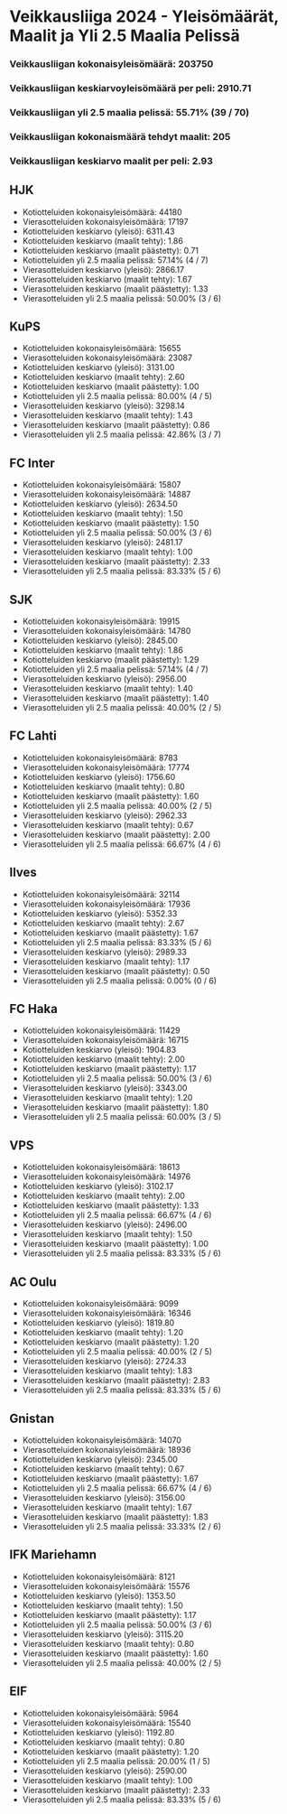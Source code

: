 # Veikkausliiga 2024 - Yleisömäärät, Maalit ja Yli 2.5 Maalia Pelissä

### Veikkausliigan kokonaisyleisömäärä: 203750
### Veikkausliigan keskiarvoyleisömäärä per peli: 2910.71
### Veikkausliigan yli 2.5 maalia pelissä: 55.71% (39 / 70)
### Veikkausliigan kokonaismäärä tehdyt maalit: 205
### Veikkausliigan keskiarvo maalit per peli: 2.93

## HJK
- Kotiotteluiden kokonaisyleisömäärä: 44180
- Vierasotteluiden kokonaisyleisömäärä: 17197
- Kotiotteluiden keskiarvo (yleisö): 6311.43
- Kotiotteluiden keskiarvo (maalit tehty): 1.86
- Kotiotteluiden keskiarvo (maalit päästetty): 0.71
- Kotiotteluiden yli 2.5 maalia pelissä: 57.14% (4 / 7)
- Vierasotteluiden keskiarvo (yleisö): 2866.17
- Vierasotteluiden keskiarvo (maalit tehty): 1.67
- Vierasotteluiden keskiarvo (maalit päästetty): 1.33
- Vierasotteluiden yli 2.5 maalia pelissä: 50.00% (3 / 6)

## KuPS
- Kotiotteluiden kokonaisyleisömäärä: 15655
- Vierasotteluiden kokonaisyleisömäärä: 23087
- Kotiotteluiden keskiarvo (yleisö): 3131.00
- Kotiotteluiden keskiarvo (maalit tehty): 2.60
- Kotiotteluiden keskiarvo (maalit päästetty): 1.00
- Kotiotteluiden yli 2.5 maalia pelissä: 80.00% (4 / 5)
- Vierasotteluiden keskiarvo (yleisö): 3298.14
- Vierasotteluiden keskiarvo (maalit tehty): 1.43
- Vierasotteluiden keskiarvo (maalit päästetty): 0.86
- Vierasotteluiden yli 2.5 maalia pelissä: 42.86% (3 / 7)

## FC Inter
- Kotiotteluiden kokonaisyleisömäärä: 15807
- Vierasotteluiden kokonaisyleisömäärä: 14887
- Kotiotteluiden keskiarvo (yleisö): 2634.50
- Kotiotteluiden keskiarvo (maalit tehty): 1.50
- Kotiotteluiden keskiarvo (maalit päästetty): 1.50
- Kotiotteluiden yli 2.5 maalia pelissä: 50.00% (3 / 6)
- Vierasotteluiden keskiarvo (yleisö): 2481.17
- Vierasotteluiden keskiarvo (maalit tehty): 1.00
- Vierasotteluiden keskiarvo (maalit päästetty): 2.33
- Vierasotteluiden yli 2.5 maalia pelissä: 83.33% (5 / 6)

## SJK
- Kotiotteluiden kokonaisyleisömäärä: 19915
- Vierasotteluiden kokonaisyleisömäärä: 14780
- Kotiotteluiden keskiarvo (yleisö): 2845.00
- Kotiotteluiden keskiarvo (maalit tehty): 1.86
- Kotiotteluiden keskiarvo (maalit päästetty): 1.29
- Kotiotteluiden yli 2.5 maalia pelissä: 57.14% (4 / 7)
- Vierasotteluiden keskiarvo (yleisö): 2956.00
- Vierasotteluiden keskiarvo (maalit tehty): 1.40
- Vierasotteluiden keskiarvo (maalit päästetty): 1.40
- Vierasotteluiden yli 2.5 maalia pelissä: 40.00% (2 / 5)

## FC Lahti
- Kotiotteluiden kokonaisyleisömäärä: 8783
- Vierasotteluiden kokonaisyleisömäärä: 17774
- Kotiotteluiden keskiarvo (yleisö): 1756.60
- Kotiotteluiden keskiarvo (maalit tehty): 0.80
- Kotiotteluiden keskiarvo (maalit päästetty): 1.60
- Kotiotteluiden yli 2.5 maalia pelissä: 40.00% (2 / 5)
- Vierasotteluiden keskiarvo (yleisö): 2962.33
- Vierasotteluiden keskiarvo (maalit tehty): 0.67
- Vierasotteluiden keskiarvo (maalit päästetty): 2.00
- Vierasotteluiden yli 2.5 maalia pelissä: 66.67% (4 / 6)

## Ilves
- Kotiotteluiden kokonaisyleisömäärä: 32114
- Vierasotteluiden kokonaisyleisömäärä: 17936
- Kotiotteluiden keskiarvo (yleisö): 5352.33
- Kotiotteluiden keskiarvo (maalit tehty): 2.67
- Kotiotteluiden keskiarvo (maalit päästetty): 1.67
- Kotiotteluiden yli 2.5 maalia pelissä: 83.33% (5 / 6)
- Vierasotteluiden keskiarvo (yleisö): 2989.33
- Vierasotteluiden keskiarvo (maalit tehty): 1.17
- Vierasotteluiden keskiarvo (maalit päästetty): 0.50
- Vierasotteluiden yli 2.5 maalia pelissä: 0.00% (0 / 6)

## FC Haka
- Kotiotteluiden kokonaisyleisömäärä: 11429
- Vierasotteluiden kokonaisyleisömäärä: 16715
- Kotiotteluiden keskiarvo (yleisö): 1904.83
- Kotiotteluiden keskiarvo (maalit tehty): 2.00
- Kotiotteluiden keskiarvo (maalit päästetty): 1.17
- Kotiotteluiden yli 2.5 maalia pelissä: 50.00% (3 / 6)
- Vierasotteluiden keskiarvo (yleisö): 3343.00
- Vierasotteluiden keskiarvo (maalit tehty): 1.20
- Vierasotteluiden keskiarvo (maalit päästetty): 1.80
- Vierasotteluiden yli 2.5 maalia pelissä: 60.00% (3 / 5)

## VPS
- Kotiotteluiden kokonaisyleisömäärä: 18613
- Vierasotteluiden kokonaisyleisömäärä: 14976
- Kotiotteluiden keskiarvo (yleisö): 3102.17
- Kotiotteluiden keskiarvo (maalit tehty): 2.00
- Kotiotteluiden keskiarvo (maalit päästetty): 1.33
- Kotiotteluiden yli 2.5 maalia pelissä: 66.67% (4 / 6)
- Vierasotteluiden keskiarvo (yleisö): 2496.00
- Vierasotteluiden keskiarvo (maalit tehty): 1.50
- Vierasotteluiden keskiarvo (maalit päästetty): 1.00
- Vierasotteluiden yli 2.5 maalia pelissä: 83.33% (5 / 6)

## AC Oulu
- Kotiotteluiden kokonaisyleisömäärä: 9099
- Vierasotteluiden kokonaisyleisömäärä: 16346
- Kotiotteluiden keskiarvo (yleisö): 1819.80
- Kotiotteluiden keskiarvo (maalit tehty): 1.20
- Kotiotteluiden keskiarvo (maalit päästetty): 1.20
- Kotiotteluiden yli 2.5 maalia pelissä: 40.00% (2 / 5)
- Vierasotteluiden keskiarvo (yleisö): 2724.33
- Vierasotteluiden keskiarvo (maalit tehty): 1.83
- Vierasotteluiden keskiarvo (maalit päästetty): 2.83
- Vierasotteluiden yli 2.5 maalia pelissä: 83.33% (5 / 6)

## Gnistan
- Kotiotteluiden kokonaisyleisömäärä: 14070
- Vierasotteluiden kokonaisyleisömäärä: 18936
- Kotiotteluiden keskiarvo (yleisö): 2345.00
- Kotiotteluiden keskiarvo (maalit tehty): 0.67
- Kotiotteluiden keskiarvo (maalit päästetty): 1.67
- Kotiotteluiden yli 2.5 maalia pelissä: 66.67% (4 / 6)
- Vierasotteluiden keskiarvo (yleisö): 3156.00
- Vierasotteluiden keskiarvo (maalit tehty): 1.67
- Vierasotteluiden keskiarvo (maalit päästetty): 1.83
- Vierasotteluiden yli 2.5 maalia pelissä: 33.33% (2 / 6)

## IFK Mariehamn
- Kotiotteluiden kokonaisyleisömäärä: 8121
- Vierasotteluiden kokonaisyleisömäärä: 15576
- Kotiotteluiden keskiarvo (yleisö): 1353.50
- Kotiotteluiden keskiarvo (maalit tehty): 1.50
- Kotiotteluiden keskiarvo (maalit päästetty): 1.17
- Kotiotteluiden yli 2.5 maalia pelissä: 50.00% (3 / 6)
- Vierasotteluiden keskiarvo (yleisö): 3115.20
- Vierasotteluiden keskiarvo (maalit tehty): 0.80
- Vierasotteluiden keskiarvo (maalit päästetty): 1.60
- Vierasotteluiden yli 2.5 maalia pelissä: 40.00% (2 / 5)

## EIF
- Kotiotteluiden kokonaisyleisömäärä: 5964
- Vierasotteluiden kokonaisyleisömäärä: 15540
- Kotiotteluiden keskiarvo (yleisö): 1192.80
- Kotiotteluiden keskiarvo (maalit tehty): 0.80
- Kotiotteluiden keskiarvo (maalit päästetty): 1.20
- Kotiotteluiden yli 2.5 maalia pelissä: 20.00% (1 / 5)
- Vierasotteluiden keskiarvo (yleisö): 2590.00
- Vierasotteluiden keskiarvo (maalit tehty): 1.00
- Vierasotteluiden keskiarvo (maalit päästetty): 2.33
- Vierasotteluiden yli 2.5 maalia pelissä: 83.33% (5 / 6)

